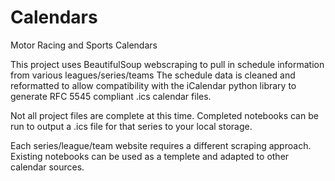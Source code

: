 # Calendars
 Motor Racing and Sports Calendars

This project uses BeautifulSoup webscraping to pull in schedule information from various leagues/series/teams 
The schedule data is cleaned and reformatted to allow compatibility with the iCalendar python library to generate RFC 5545 compliant .ics calendar files.

Not all project files are complete at this time. Completed notebooks can be run to output a .ics file for that series to your local storage.

Each series/league/team website requires a different scraping approach. Existing notebooks can be used as a templete and adapted to other calendar sources.

